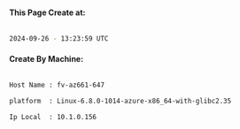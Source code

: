 
   
#### This Page Create at:

```bash

2024-09-26 - 13:23:59 UTC

```

#### Create By Machine:

```bash

Host Name : fv-az661-647

platform  : Linux-6.8.0-1014-azure-x86_64-with-glibc2.35

Ip Local  : 10.1.0.156

```

